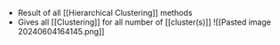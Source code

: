 - Result of all [[Hierarchical Clustering]] methods
- Gives all [[Clustering]] for all number of [[cluster(s)]] ![[Pasted image 20240604164145.png]]